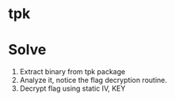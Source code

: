 # tpk

# Solve

1. Extract binary from tpk package
2. Analyze it, notice the flag decryption routine.
3. Decrypt flag using static IV, KEY
